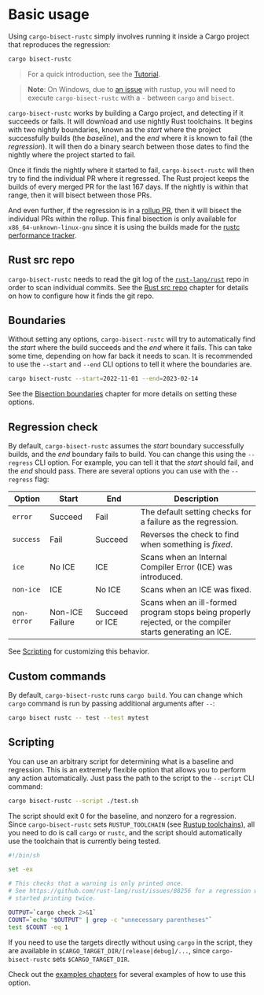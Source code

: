 # Basic usage

Using `cargo-bisect-rustc` simply involves running it inside a Cargo project that reproduces the regression:

```sh
cargo bisect-rustc
```

> For a quick introduction, see the [Tutorial](tutorial.md).

> **Note**: On Windows, due to [an issue](https://github.com/rust-lang/cargo-bisect-rustc/issues/244) with rustup, you will need to execute `cargo-bisect-rustc` with a `-` between `cargo` and `bisect`.

`cargo-bisect-rustc` works by building a Cargo project, and detecting if it succeeds or fails.
It will download and use nightly Rust toolchains.
It begins with two nightly boundaries, known as the *start* where the project successfully builds (the *baseline*), and the *end* where it is known to fail (the *regression*).
It will then do a binary search between those dates to find the nightly where the project started to fail.

Once it finds the nightly where it started to fail, `cargo-bisect-rustc` will then try to find the individual PR where it regressed.
The Rust project keeps the builds of every merged PR for the last 167 days.
If the nightly is within that range, then it will bisect between those PRs.

And even further, if the regression is in a [rollup PR], then it will bisect the individual PRs within the rollup.
This final bisection is only available for `x86_64-unknown-linux-gnu` since it is using the builds made for the [rustc performance tracker].

[rollup PR]: https://forge.rust-lang.org/release/rollups.html
[rustc performance tracker]: https://perf.rust-lang.org/

## Rust src repo

`cargo-bisect-rustc` needs to read the git log of the [`rust-lang/rust`] repo in order to scan individual commits.
See the [Rust src repo] chapter for details on how to configure how it finds the git repo.

[Rust src repo]: rust-src-repo.md
[`rust-lang/rust`]: https://github.com/rust-lang/rust/

## Boundaries

Without setting any options, `cargo-bisect-rustc` will try to automatically find the *start* where the build succeeds and the *end* where it fails.
This can take some time, depending on how far back it needs to scan.
It is recommended to use the `--start` and `--end` CLI options to tell it where the boundaries are.

```sh
cargo bisect-rustc --start=2022-11-01 --end=2023-02-14
```

See the [Bisection boundaries] chapter for more details on setting these options.

[Bisection boundaries]: boundaries.md

## Regression check

By default, `cargo-bisect-rustc` assumes the *start* boundary successfully builds, and the *end* boundary fails to build.
You can change this using the `--regress` CLI option.
For example, you can tell it that the *start* should fail, and the *end* should pass.
There are several options you can use with the `--regress` flag:

<style>
    table td:nth-child(1) {
        white-space: nowrap;
    }
</style>

| Option | Start | End | Description |
|--------|-------|-----|-------------|
| `error` | Succeed | Fail | The default setting checks for a failure as the regression. |
| `success` | Fail | Succeed | Reverses the check to find when something is *fixed*. |
| `ice` | No ICE | ICE | Scans when an Internal Compiler Error (ICE) was introduced. |
| `non-ice` | ICE | No ICE | Scans when an ICE was fixed. |
| `non-error` | Non-ICE Failure | Succeed or ICE | Scans when an ill-formed program stops being properly rejected, or the compiler starts generating an ICE. |

See [Scripting](#scripting) for customizing this behavior.

## Custom commands

By default, `cargo-bisect-rustc` runs `cargo build`.
You can change which `cargo` command is run by passing additional arguments after `--`:

```sh
cargo bisect rustc -- test --test mytest
```

## Scripting

You can use an arbitrary script for determining what is a baseline and regression.
This is an extremely flexible option that allows you to perform any action automatically.
Just pass the path to the script to the `--script` CLI command:

```sh
cargo bisect-rustc --script ./test.sh
```

The script should exit 0 for the baseline, and nonzero for a regression.
Since `cargo-bisect-rustc` sets `RUSTUP_TOOLCHAIN` (see [Rustup toolchains](rustup.md)), all you need to do is call `cargo` or `rustc`, and the script should automatically use the toolchain that is currently being tested.

```sh
#!/bin/sh

set -ex

# This checks that a warning is only printed once.
# See https://github.com/rust-lang/rust/issues/88256 for a regression where it
# started printing twice.

OUTPUT=`cargo check 2>&1`
COUNT=`echo "$OUTPUT" | grep -c "unnecessary parentheses"`
test $COUNT -eq 1
```

If you need to use the targets directly without using `cargo` in the script, they are available in `$CARGO_TARGET_DIR/[release|debug]/...`, since `cargo-bisect-rustc` sets `$CARGO_TARGET_DIR`.

Check out the [examples chapters](examples/index.md) for several examples of how to use this option.

